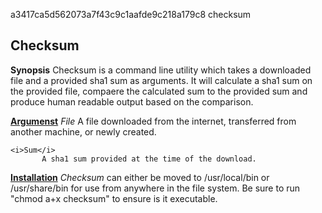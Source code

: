 a3417ca5d562073a7f43c9c1aafde9c218a179c8  checksum

<h2>Checksum</h2>

<b>Synopsis</b>
    Checksum is a command line utility which takes a downloaded file and a provided sha1 sum as arguments. It will calculate a sha1 sum on the provided file, compaere the calculated sum to the provided sum and produce human readable output based on the comparison.


<u><b>Argumenst</b></u>
    <i>File</i>
           A file downloaded from the internet, transferred from another machine, or newly created.
        
    <i>Sum</i>
           A sha1 sum provided at the time of the download.

<u><b>Installation</b></u>
          <i>Checksum</i> can either be moved to /usr/local/bin or /usr/share/bin for use from anywhere in the file system.
          Be sure to run "chmod a+x checksum" to ensure is it executable.
